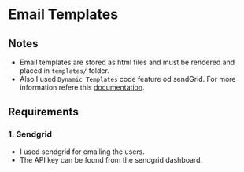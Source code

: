 # Email Templates

## Notes

- Email templates are stored as html files and must be rendered and placed in `templates/` folder.
- Also I used `Dynamic Templates` code feature od sendGrid. For more information refere this [documentation](https://sendgrid.com/docs/ui/sending-email/how-to-send-an-email-with-dynamic-transactional-templates/).

## Requirements

### 1. Sendgrid

- I used sendgrid for emailing the users.
- The API key can be found from the sendgrid dashboard.
